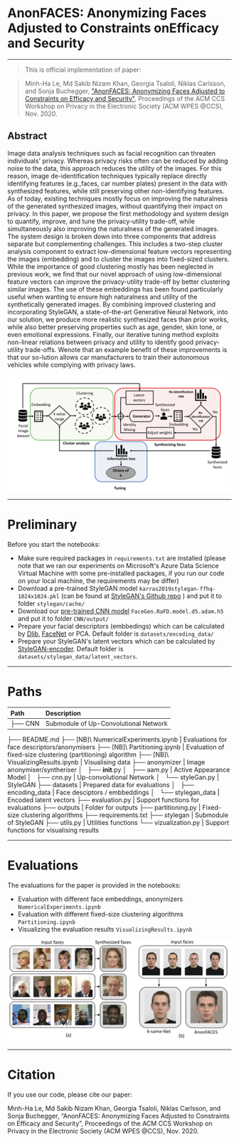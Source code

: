 # AnonFACES: Anonymizing Faces Adjusted to Constraints onEfficacy and Security

---

> This is official implementation of paper:

> Minh-Ha Le, Md Sakib Nizam Khan, Georgia Tsaloli, Niklas Carlsson, and Sonja Buchegger, ["AnonFACES: Anonymizing Faces Adjusted to Constraints on Efficacy and Security"](https://www.ida.liu.se/~nikca89/papers/wpes20.pdf), Proceedings of the ACM CCS Workshop on Privacy in the Electronic Society (ACM WPES @CCS), Nov. 2020.


## Abstract

Image data analysis techniques such as facial recognition can threaten individuals' privacy. Whereas privacy risks often can be reduced by adding noise to the data, this approach reduces the utility of the images. For this reason, image de-identification techniques typically replace directly identifying features (e.g.,faces, car number plates) present in the data with synthesized features, while still preserving other non-identifying features. As of today, existing techniques mostly focus on improving the naturalness of the generated synthesized images, without quantifying their impact on privacy. In this paper, we propose the first methodology and system design to quantify, improve, and tune the privacy-utility trade-off, while simultaneously also improving the naturalness of the generated images. The system design is broken down into three components that address separate but complementing challenges. This includes a two-step cluster analysis component to extract low-dimensional feature vectors representing the images (embedding) and to cluster the images into fixed-sized clusters. While the importance of good clustering mostly has been neglected in previous work, we find that our novel approach of using low-dimensional feature vectors can improve the privacy-utility trade-off by better clustering similar images. The use of these embeddings has been found particularly useful when wanting to ensure high naturalness and utility of the synthetically generated images. By combining improved clustering and incorporating StyleGAN, a state-of-the-art Generative Neural Network, into our solution, we produce more realistic synthesized faces than prior works, while also better preserving properties such as age, gender, skin tone, or even emotional expressions.   Finally, our iterative tuning method exploits non-linear relations between privacy and utility to identify good privacy-utility trade-offs. Wenote that an example benefit of these improvements is that our so-lution allows car manufacturers to train their autonomous vehicles while complying with privacy laws.

<p align='center'>
  <img src='outputs/system_architecture.png'>
</p>  

---

# Preliminary
Before you start the notebooks:
- Make sure required packages in ```requirements.txt``` are installed (please note that we ran our experiments on Microsoft's Azure Data Science Virtual Machine with some pre-installed packages, if you run our code on your local machine, the requirements may be differ)
- Download a pre-trained StyleGAN model ```karras2019stylegan-ffhq-1024x1024.pkl``` (can be found at [StyleGAN's Github repo](https://github.com/NVlabs/stylegan) ) and put it to folder ```stylegan/cache/```
- Download our [pre-trained CNN model](https://drive.google.com/file/d/1EhaiYQ0uWPPkmglnwjUNX_m6WU92z_bL/view?usp=sharing) ```FaceGen.RaFD.model.d5.adam.h5``` and put it to folder ```CNN/output/```
- Prepare your facial descriptors (embbedings) which can be calculated by [Dlib](http://dlib.net), [FaceNet](https://github.com/davidsandberg/facenet) or PCA. Default folder is ```datasets/encoding_data/```  
- Prepare your StyleGAN's latent vectors which can be calculated by [StyleGAN-encoder](https://github.com/Puzer/stylegan-encoder). Default folder is ```datasets/stylegan_data/latent_vectors```. 

---
# Paths


|Path | Description
| :--- | :---
├── CNN | Submodule of Up-Convolutional Network
├── README.md
├── [NB]\ NumericalExperiments.ipynb | Evaluations for face descriptors/anonymisers
├── [NB]\ Partitioning.ipynb | Evaluation of fixed-size clustering (partitioning) algorithm
├── [NB]\ VisualizingResults.ipynb | Visualising data
├── anonymizer | Image anonymiser/syntheriser
│   ├── __init__.py
│   ├── aam.py | Active Appearance Model 
│   ├── cnn.py | Up-convolutional Network
│   └── styleGan.py | StyleGAN
├── datasets | Prepared data for evaluations
│   ├── encoding_data | Face desciptors / embbeddings
│   └── stylegan_data | Encoded latent vectors
├── evaluation.py | Support functions for evaluations
├── outputs | Folder for outputs
├── partitioning.py | Fixed-size clustering algorithms
├── requirements.txt
├── stylegan | Submodule of StyleGAN
├── utils.py | Utilities functions
└── vizualization.py | Support functions for visualising results


---
# Evaluations

The evaluations for the paper is provided in the notebooks:
- Evaluation with different face embeddings, anonymizers ```NumericalExperiments.ipynb```
- Evaluation with different fixed-size clustering algorithms ```Partitioning.ipynb```
- Visualizing the evaluation results ```VisualizingResults.ipynb```

<p align='center'>
  <img src='outputs/mixing.png'>
</p>

---
# Citation

If you use our code, please cite our paper:

Minh-Ha Le, Md Sakib Nizam Khan, Georgia Tsaloli, Niklas Carlsson, and Sonja Buchegger, “AnonFACES: Anonymizing Faces Adjusted to Constraints on Efficacy and Security”, Proceedings of the ACM CCS Workshop on Privacy in the Electronic Society (ACM WPES @CCS), Nov. 2020.
